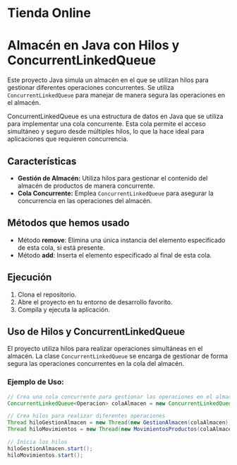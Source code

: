 # Tienda Online

# Almacén en Java con Hilos y ConcurrentLinkedQueue

Este proyecto Java simula un almacén en el que se utilizan hilos para gestionar diferentes operaciones concurrentes. Se utiliza `ConcurrentLinkedQueue` para manejar de manera segura las operaciones en el almacén.

ConcurrentLinkedQueue es una estructura de datos en Java que se utiliza para implementar una cola concurrente. Esta cola permite el acceso simultáneo y seguro desde múltiples hilos, lo que la hace ideal para aplicaciones que requieren concurrencia.

## Características

- **Gestión de Almacén:** Utiliza hilos para gestionar el contenido del almacén de productos de manera concurrente.
- **Cola Concurrente:** Emplea `ConcurrentLinkedQueue` para asegurar la concurrencia en las operaciones del almacén.

## Métodos que hemos usado

- Método **remove**: Elimina una única instancia del elemento especificado de esta cola, si está presente.
- Método **add**: Inserta el elemento especificado al final de esta cola.

## Ejecución

1. Clona el repositorio.
2. Abre el proyecto en tu entorno de desarrollo favorito.
3. Compila y ejecuta la aplicación.

## Uso de Hilos y ConcurrentLinkedQueue

El proyecto utiliza hilos para realizar operaciones simultáneas en el almacén. La clase `ConcurrentLinkedQueue` se encarga de gestionar de forma segura las operaciones concurrentes en la cola del almacén.

### Ejemplo de Uso:

```java
// Crea una cola concurrente para gestionar las operaciones en el almacén
ConcurrentLinkedQueue<Operacion> colaAlmacen = new ConcurrentLinkedQueue<>();

// Crea hilos para realizar diferentes operaciones
Thread hiloGestionAlmacen = new Thread(new GestionAlmacen(colaAlmacen));
Thread hiloMovimientos = new Thread(new MovimientosProductos(colaAlmacen));

// Inicia los hilos
hiloGestionAlmacen.start();
hiloMovimientos.start();
